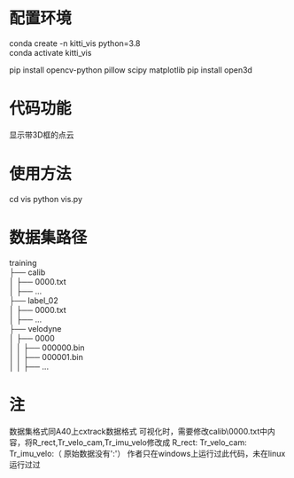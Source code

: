 
# 配置环境  
conda create -n kitti_vis python=3.8  
conda activate kitti_vis  

pip install opencv-python pillow scipy matplotlib
pip install open3d



# 代码功能
  显示带3D框的点云  

# 使用方法
cd vis
python vis.py

# 数据集路径

training  
├── calib  
│   ├── 0000.txt  
│   ├── ...  
├── label_02  
│   ├── 0000.txt  
│   ├── ...  
├── velodyne  
│   ├── 0000  
│   │   ├── 000000.bin  
│   │   ├── 000001.bin  
│   │   ├── ...  

# 注
数据集格式同A40上cxtrack数据格式 
可视化时，需要修改calib\0000.txt中内容，将R_rect,Tr_velo_cam,Tr_imu_velo修改成 R_rect: Tr_velo_cam: Tr_imu_velo:（ 原始数据没有':'） 
作者只在windows上运行过此代码，未在linux运行过过
